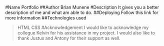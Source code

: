 #Name
Portfolio
##Author
Brian Munene
#Description
It gives you a better description of me and what am able to do.
##Deploying
Follow this link for more information 
##Technologies used
>HTML
>CSS
#Acknowledgement
I would like to acknowledge my collegue Kelvin for his assistance in my project. I would also like to thank Justus and Antony for their support as well.


